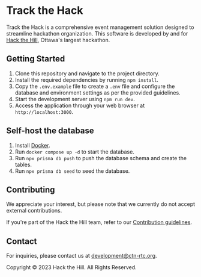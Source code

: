 # Track the Hack

Track the Hack is a comprehensive event management solution designed to streamline hackathon organization. This software is developed by and for [Hack the Hill](https://hackthehill.com), Ottawa's largest hackathon.

## Getting Started

1. Clone this repository and navigate to the project directory.
2. Install the required dependencies by running `npm install`.
3. Copy the `.env.example` file to create a `.env` file and configure the database and environment settings as per the provided guidelines.
4. Start the development server using `npm run dev`.
5. Access the application through your web browser at `http://localhost:3000`.

## Self-host the database

1. Install [Docker](https://docs.docker.com/get-docker/).
2. Run `docker compose up -d` to start the database.
3. Run `npx prisma db push` to push the database schema and create the tables.
4. Run `npx prisma db seed` to seed the database.

## Contributing

We appreciate your interest, but please note that we currently do not accept external contributions.

If you're part of the Hack the Hill team, refer to our [Contribution guidelines](https://github.com/HacktheHill/.github/blob/main/CONTRIBUTING.md).

## Contact

For inquiries, please contact us at [development@ctn-rtc.org](mailto:development@ctn-rtc.org).

Copyright © 2023 Hack the Hill. All Rights Reserved.
